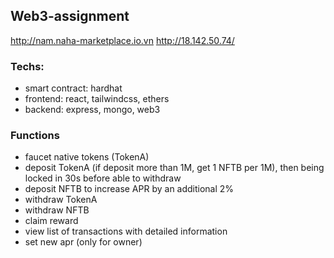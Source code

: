 ## Web3-assignment
http://nam.naha-marketplace.io.vn
http://18.142.50.74/
### Techs: 
- smart contract: hardhat
- frontend: react, tailwindcss, ethers
- backend: express, mongo, web3
### Functions
- faucet native tokens (TokenA)
- deposit TokenA (if deposit more than 1M, get 1 NFTB per 1M), then being locked in 30s before able to withdraw
- deposit NFTB to increase APR by an additional 2%
- withdraw TokenA
- withdraw NFTB
- claim reward
- view list of transactions with detailed information
- set new apr (only for owner)

